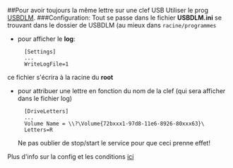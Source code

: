 ##Pour avoir toujours la même lettre sur une clef USB
Utiliser le prog [USBDLM](http://www.uwe-sieber.de/usbdlm_e.html).
###Configuration:
Tout se passe dans le fichier **USBDLM.ini** se trouvant dans le dossier de USBDLM (au mieux dans ```racine/programmes```

* pour afficher le **log**:

		[Settings]
		...
		WriteLogFile=1
ce fichier s'écrira à la racine du **root**
* pour attribuer une lettre en fonction du nom de la clef (qui sera afficher dans le fichier log)

		[DriveLetters]
		...
		Volume Name = \\?\Volume{72bxxx1-97d8-11e6-8926-80xxx63}\
		Letters=R
	Ne pas oublier de stop/start le service pour que ceci prenne effet!
	
Plus d'info sur la config et les conditions [ici](http://www.uwe-sieber.de/usbdlm_help_e.html#by_criteria)